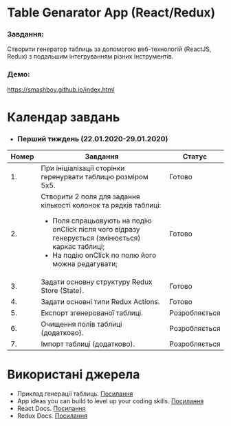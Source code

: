 # Table Genarator App (React/Redux)

### Завдання: 
Створити генератор таблиць за допомогою веб-технологій (ReactJS, Redux) з подальшим інтегруванням різних інструментів.

### Демо:
https://smashboy.github.io/index.html

# Календар завдань

* ### Перший тиждень (22.01.2020-29.01.2020)
| Номер | Завдання | Статус |
| - | - | - |
|1.| При ініціалізації сторінки геренурвати таблицю розміром 5x5. | Готово |
|2.| Створити 2 поля для задання кількості колонок та рядків таблиці:<ul><li>Поля спрацьовують на подію onClick після чого відразу генерується (змінюється) каркас таблиці;</li><li>На подію onClick по полю його можна редагувати;</li></ul> | Готово |
|3.| Задати основну структуру Redux Store (State). | Готово |
|4.| Задати основні типи Redux Actions. | Готово |
|5.| Експорт згенерованої таблиці. | Розробляється |
|6.| Очищення полів таблиці (додатково). | Розробляється |
|7.| Імпорт таблиці (додатково). | Розробляється |

# Використані джерела
* Приклад генерації таблиць. [Посилання](https://www.tablesgenerator.com/markdown_tables)
* App ideas you can build to level up your coding skills. [Посилання](https://www.freecodecamp.org/news/here-are-some-app-ideas-you-can-build-to-level-up-your-coding-skills-39618291f672/)
* React Docs. [Посилання](https://reactjs.org/)
* Redux Docs. [Посилання](https://redux.js.org/)
